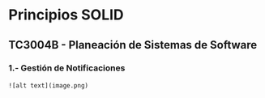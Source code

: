 # Principios SOLID

## TC3004B - Planeación de Sistemas de Software

### 1.- Gestión de Notificaciones 
    ![alt text](image.png)
